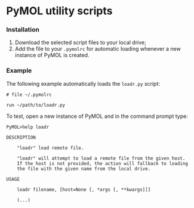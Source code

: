 # PyMOL utility scripts

### Installation

1. Download the selected script files to your local drive;
2. Add the file to your `.pymolrc` for automatic loading
   whenever a new instance of PyMOL is created.


### Example

The following example automatically loads the `loadr.py` script:

```
# file ~/.pymolrc

run ~/path/to/loadr.py
```

To test, open a new instance of PyMOL and in the command prompt type:

```
PyMOL>help loadr

DESCRIPTION

    "loadr" load remote file.

    "loadr" will attempt to load a remote file from the given host.
    If the host is not provided, the action will fallback to loading
    the file with the given name from the local drive.

USAGE
 
    loadr filename, [host=None [, *args [, **kwargs]]]

    (...)
```